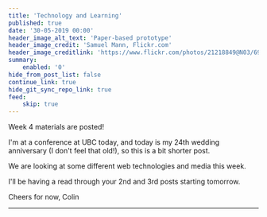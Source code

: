 ```yaml
---
title: 'Technology and Learning'
published: true
date: '30-05-2019 00:00'
header_image_alt_text: 'Paper-based prototype'
header_image_credit: 'Samuel Mann, Flickr.com'
header_image_creditlink: 'https://www.flickr.com/photos/21218849@N03/6968244538/'
summary:
    enabled: '0'
hide_from_post_list: false
continue_link: true
hide_git_sync_repo_link: true
feed:
    skip: true
---
```


Week 4 materials are posted!

I'm at a conference at UBC today, and today is my 24th wedding anniversary (I don't feel that old!), so this is a bit shorter post.

We are looking at some different web technologies and media this week.

I'll be having a read through your 2nd and 3rd posts starting tomorrow.

Cheers for now,
Colin

---
